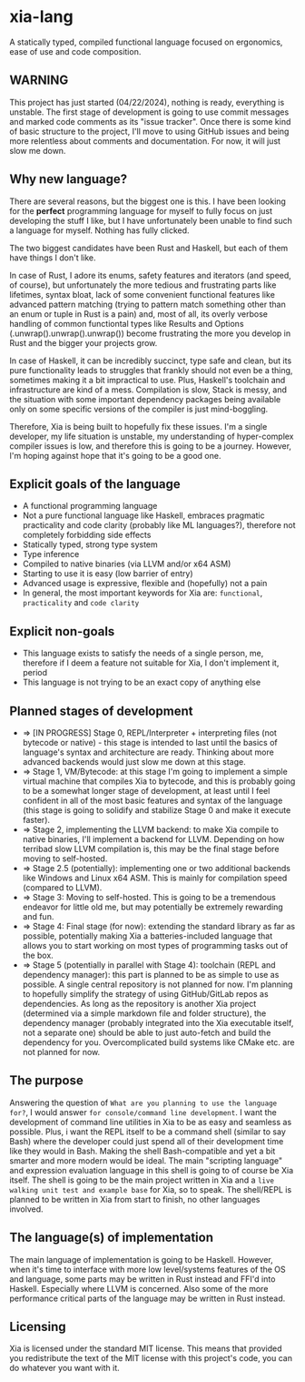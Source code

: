 # xia-lang
A statically typed, compiled functional language focused on ergonomics, ease of use and code composition.

## WARNING

This project has just started (04/22/2024), nothing is ready, everything is unstable. The first stage of development is going to use commit messages and marked code comments as its "issue tracker". Once there is some kind of basic structure to the project, I'll move to using GitHub issues and being more relentless about comments and documentation. For now, it will just slow me down.

## Why new language?

There are several reasons, but the biggest one is this. I have been looking for the **perfect** programming language for myself to fully focus on just developing the stuff I like, but I have unfortunately been unable to find such a language for myself. Nothing has fully clicked.

The two biggest candidates have been Rust and Haskell, but each of them have things I don't like. 

In case of Rust, I adore its enums, safety features and iterators (and speed, of course), but unfortunately the more tedious and frustrating parts like lifetimes, syntax bloat, lack of some convenient functional features like advanced pattern matching (trying to pattern match something other than an enum or tuple in Rust is a pain) and, most of all, its overly verbose handling of common functiontal types like Results and Options (.unwrap().unwrap().unwrap()) become frustrating the more you develop in Rust and the bigger your projects grow.

In case of Haskell, it can be incredibly succinct, type safe and clean, but its pure functionality leads to struggles that frankly should not even be a thing, sometimes making it a bit impractical to use. Plus, Haskell's toolchain and infrastructure are kind of a mess. Compilation is slow, Stack is messy, and the situation with some important dependency packages being available only on some specific versions of the compiler is just mind-boggling.

Therefore, Xia is being built to hopefully fix these issues. I'm a single developer, my life situation is unstable, my understanding of hyper-complex compiler issues is low, and therefore this is going to be a journey. However, I'm hoping against hope that it's going to be a good one.

## Explicit goals of the language

- A functional programming language
- Not a pure functional language like Haskell, embraces pragmatic practicality and code clarity (probably like ML languages?), therefore not completely forbidding side effects
- Statically typed, strong type system
- Type inference
- Compiled to native binaries (via LLVM and/or x64 ASM)
- Starting to use it is easy (low barrier of entry)
- Advanced usage is expressive, flexible and (hopefully) not a pain
- In general, the most important keywords for Xia are: `functional`, `practicality` and `code clarity`

## Explicit non-goals

- This language exists to satisfy the needs of a single person, me, therefore if I deem a feature not suitable for Xia, I don't implement it, period
- This language is not trying to be an exact copy of anything else

## Planned stages of development

- => [IN PROGRESS] Stage 0, REPL/Interpreter + interpreting files (not bytecode or native) - this stage is intended to last until the basics of language's syntax and architecture are ready. Thinking about more advanced backends would just slow me down at this stage.
- => Stage 1, VM/Bytecode: at this stage I'm going to implement a simple virtual machine that compiles Xia to bytecode, and this is probably going to be a somewhat longer stage of development, at least until I feel confident in all of the most basic features and syntax of the language (this stage is going to solidify and stabilize Stage 0 and make it execute faster).
- => Stage 2, implementing the LLVM backend: to make Xia compile to native binaries, I'll implement a backend for LLVM. Depending on how terribad slow LLVM compilation is, this may be the final stage before moving to self-hosted.
- => Stage 2.5 (potentially): implementing one or two additional backends like Windows and Linux x64 ASM. This is mainly for compilation speed (compared to LLVM).
- => Stage 3: Moving to self-hosted. This is going to be a tremendous endeavor for little old me, but may potentially be extremely rewarding and fun.
- => Stage 4: Final stage (for now): extending the standard library as far as possible, potentially making Xia a batteries-included language that allows you to start working on most types of programming tasks out of the box.
- => Stage 5 (potentially in parallel with Stage 4): toolchain (REPL and dependency manager): this part is planned to be as simple to use as possible. A single central repository is not planned for now. I'm planning to hopefully simplify the strategy of using GitHub/GitLab repos as dependencies. As long as the repository is another Xia project (determined via a simple markdown file and folder structure), the dependency manager (probably integrated into the Xia executable itself, not a separate one) should be able to just auto-fetch and build the dependency for you. Overcomplicated build systems like CMake etc. are not planned for now.

## The purpose

Answering the question of `What are you planning to use the language for?`, I would answer `for console/command line development`. I want the development of command line utilities in Xia to be as easy and seamless as possible. Plus, i want the REPL itself to be a command shell (similar to say Bash) where the developer could just spend all of their development time like they would in Bash. Making the shell Bash-compatible and yet a bit smarter and more modern would be ideal. The main "scripting language" and expression evaluation language in this shell is going to of course be Xia itself. The shell is going to be the main project written in Xia and a `live walking unit test and example base` for Xia, so to speak. The shell/REPL is planned to be written in Xia from start to finish, no other languages involved.

## The language(s) of implementation

The main language of implementation is going to be Haskell. However, when it's time to interface with more low level/systems features of the OS and language, some parts may be written in Rust instead and FFI'd into Haskell. Especially where LLVM is concerned. Also some of the more performance critical parts of the language may be written in Rust instead.

## Licensing

Xia is licensed under the standard MIT license. This means that provided you redistribute the text of the MIT license with this project's code, you can do whatever you want with it.